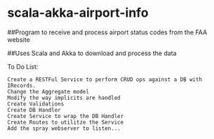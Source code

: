 # scala-akka-airport-info 

##Program to receive and process airport status codes from the FAA website

##Uses Scala and Akka to download and process the data
     
     


To Do List:    
    
    Create a RESTFul Service to perform CRUD ops against a DB with IRecords.
    Change the Aggregate model
    Modify the way implicits are handled
    Create Validations
    Create DB Handler
    Create Service to wrap the DB Handler
    Create Routes to utilitze the Service
    Add the spray webserver to listen...
